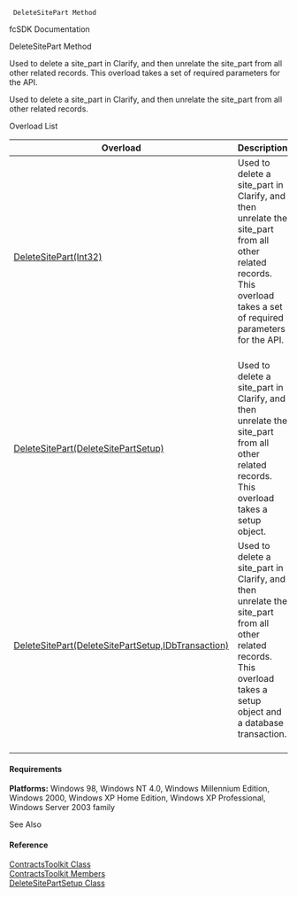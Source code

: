 ﻿     DeleteSitePart Method                                                   

fcSDK Documentation

DeleteSitePart Method

Used to delete a site_part in Clarify, and then unrelate the site_part from all other related records. This overload takes a set of required parameters for the API.

Used to delete a site_part in Clarify, and then unrelate the site_part from all other related records.

Overload List

| Overload | Description |
| --- | --- |
| [DeleteSitePart(Int32)](FChoice.Toolkits.Clarify~FChoice.Toolkits.Clarify.Contracts.ContractsToolkit~DeleteSitePart(Int32).md) | Used to delete a site_part in Clarify, and then unrelate the site_part from all other related records. This overload takes a set of required parameters for the API.   |
| [DeleteSitePart(DeleteSitePartSetup)](FChoice.Toolkits.Clarify~FChoice.Toolkits.Clarify.Contracts.ContractsToolkit~DeleteSitePart(DeleteSitePartSetup).md) | Used to delete a site_part in Clarify, and then unrelate the site_part from all other related records. This overload takes a setup object.   |
| [DeleteSitePart(DeleteSitePartSetup,IDbTransaction)](FChoice.Toolkits.Clarify~FChoice.Toolkits.Clarify.Contracts.ContractsToolkit~DeleteSitePart(DeleteSitePartSetup,IDbTransaction).md) | Used to delete a site_part in Clarify, and then unrelate the site_part from all other related records. This overload takes a setup object and a database transaction.   |

#### Requirements

**Platforms:** Windows 98, Windows NT 4.0, Windows Millennium Edition, Windows 2000, Windows XP Home Edition, Windows XP Professional, Windows Server 2003 family

See Also

#### Reference

[ContractsToolkit Class](FChoice.Toolkits.Clarify~FChoice.Toolkits.Clarify.Contracts.ContractsToolkit.md)  
[ContractsToolkit Members](FChoice.Toolkits.Clarify~FChoice.Toolkits.Clarify.Contracts.ContractsToolkit_members.md)  
[DeleteSitePartSetup Class](FChoice.Toolkits.Clarify~FChoice.Toolkits.Clarify.Contracts.DeleteSitePartSetup.md)